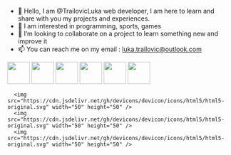 - 👋 Hello, I am @TrailovicLuka  web developer, I am here to learn and share with you my projects and experiences.
- 👀 I am interested in programming, sports, games
- 💞️ I’m looking to collaborate on a project to learn something new and improve it 
- 📫 You can reach me on my email : luka.trailovic@outlook.com
<!DOCTYPE html>
<html lang="en">
  <head>
    <meta charset="utf-8" />
  </head>
  <body>
      <img src="https://cdn.jsdelivr.net/gh/devicons/devicon/icons/html5/html5-original.svg" width="50" height="50" />
      <img src="https://cdn.jsdelivr.net/gh/devicons/devicon/icons/css3/css3-original.svg" width="50" height="50" />
      <img src="https://cdn.jsdelivr.net/gh/devicons/devicon/icons/bootstrap/bootstrap-original.svg" width="50" height="50" />
          <img src="https://cdn.jsdelivr.net/gh/devicons/devicon/icons/sass/sass-original.svg" width="50" height="50" />
          <img src="https://cdn.jsdelivr.net/gh/devicons/devicon/icons/js/js-original.svg" width="50" height="50" />
      <img src="https://cdn.jsdelivr.net/gh/devicons/devicon/icons/php/php-original.svg" width="50" height="50" />

      <img src="https://cdn.jsdelivr.net/gh/devicons/devicon/icons/html5/html5-original.svg" width="50" height="50" />
      <img src="https://cdn.jsdelivr.net/gh/devicons/devicon/icons/html5/html5-original.svg" width="50" height="50" />
      <img src="https://cdn.jsdelivr.net/gh/devicons/devicon/icons/html5/html5-original.svg" width="50" height="50" />
  </body>
</html>
